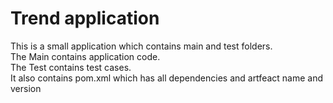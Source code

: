 # Trend application

This is a small application which contains main and test folders.  
The Main contains application code.  
The Test contains test cases.  
It also contains pom.xml which has all dependencies and artfeact name and version

